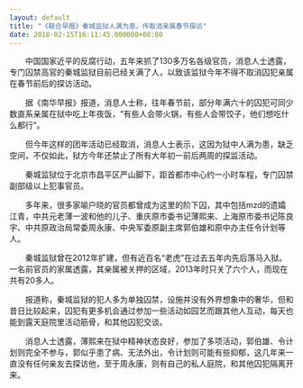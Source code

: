 ```yaml
---
layout: default
title: "《联合早报》秦城监狱人满为患，传取消亲属春节探访"
date: 2018-02-15T16:11:45.000000+08:00
---
```


　　中国国家近平的反腐行动，五年来抓了130多万名各级官员，消息人士透露，专门囚禁高官的秦城监狱目前已经关满了人，以致该监狱今年不得不取消囚犯亲属在春节前后的探访活动。

　　据《南华早报》报道，消息人士称，往年春节前，部分年满六十的囚犯可同少数直系亲属在狱中吃上年夜饭，“有些人会带火锅，有些人会带饺子，他们想吃什么都行”。

　　但今年这样的团年活动已经取消，消息人士表示，这因为狱中人满为患，缺乏空间，不仅如此，狱方今年还禁止了所有大年初一前后两周的探监活动。

　　秦城监狱位于北京市昌平区严山脚下，距首都市中心约一小时车程，专门囚禁副部级以上犯事官员。

　　多年来，很多家喻户晓的官员都曾成为这里的阶下囚，其中包括mzd的遗孀江青，中共元老薄一波和他的儿子、重庆原市委书记薄熙来、上海原市委书记陈良宇、中共原政治局常委周永康、中央军委原副主席郭伯雄和原中办主任令计划等人。

　　秦城监狱曾在2012年扩建，但有近百名“老虎”在过去五年内先后落马入狱。一名前官员的家属透露，其亲属被关押的区域，2013年时只关了六个人，而现在共有20多人。

　　报道称，秦城监狱的犯人多为单独囚禁，设施并没有外界想象中的奢华，但和昔日比较起来，囚犯有更多机会通过参加一些活动如园艺而跟其他人互动，每天也能到露天庭院里活动筋骨，和其他囚犯交谈。

　　消息人士透露，薄熙来在狱中精神状态良好，参加了多项活动，郭伯雄、令计划则完全不参与，郭似乎患了病、无法外出，令计划则可能有些抑郁，这几年来一直没有任何亲友去探访他，至于周永康，则有自己的私人庭院，和其他囚犯隔离开来。

